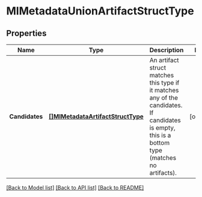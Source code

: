 # MlMetadataUnionArtifactStructType

## Properties

Name | Type | Description | Notes
------------ | ------------- | ------------- | -------------
**Candidates** | [**[]MlMetadataArtifactStructType**](ml_metadataArtifactStructType.md) | An artifact struct matches this type if it matches any of the candidates. If candidates is empty, this is a bottom type (matches no artifacts). | [optional] 

[[Back to Model list]](../README.md#documentation-for-models) [[Back to API list]](../README.md#documentation-for-api-endpoints) [[Back to README]](../README.md)


